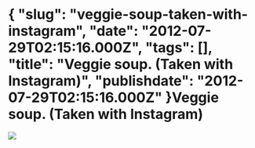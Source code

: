 {
    "slug": "veggie-soup-taken-with-instagram",
    "date": "2012-07-29T02:15:16.000Z",
    "tags": [],
    "title": "Veggie soup. (Taken with Instagram)",
    "publishdate": "2012-07-29T02:15:16.000Z"
}Veggie soup. (Taken with Instagram)
===================================




![](/images/tumblr_m7wgxgLYyY1rwd7xgo1_1280.jpg)

